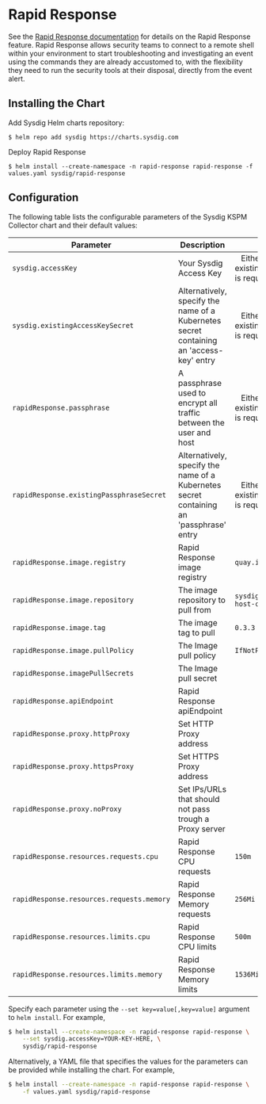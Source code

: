 # Rapid Response

See the [Rapid Response documentation](https://docs.sysdig.com/en/docs/sysdig-secure/investigate/rapid-response/) for details on the Rapid Response feature.
Rapid Response allows security teams to connect to a remote shell within your environment to start troubleshooting and investigating an event using the
commands they are already accustomed to, with the flexibility they need to run the security tools at their disposal, directly from the event alert.



## Installing the Chart

Add Sysdig Helm charts repository:

```
$ helm repo add sysdig https://charts.sysdig.com
```

Deploy Rapid Response

```
$ helm install --create-namespace -n rapid-response rapid-response -f values.yaml sysdig/rapid-response
```

## Configuration

The following table lists the configurable parameters of the Sysdig KSPM Collector chart and their default values:

| Parameter                                 | Description                                                                             | Default                                                       |
|-------------------------------------------|-----------------------------------------------------------------------------------------|---------------------------------------------------------------|
| `sysdig.accessKey`                        | Your Sysdig Access Key                                                                  | ` ` Either accessKey or existingAccessKeySecret is required   |
| `sysdig.existingAccessKeySecret`          | Alternatively, specify the name of a Kubernetes secret containing an 'access-key' entry | ` ` Either accessKey or existingAccessKeySecret is required   |
| `rapidResponse.passphrase`                | A passphrase used to encrypt all traffic between the user and host                      | ` ` Either passphrase or existingPassphraseSecret is required |
| `rapidResponse.existingPassphraseSecret`  | Alternatively, specify the name of a Kubernetes secret containing an 'passphrase' entry | ` ` Either passphrase or existingPassphraseSecret is required |
| `rapidResponse.image.registry`            | Rapid Response image registry                                                           | `quay.io`                                                     |
| `rapidResponse.image.repository`          | The image repository to pull from                                                       | `sysdig/rapid-response-host-component`                        |
| `rapidResponse.image.tag`                 | The image tag to pull                                                                   | `0.3.3`                                                       |
| `rapidResponse.image.pullPolicy`          | The Image pull policy                                                                   | `IfNotPresent`                                                |
| `rapidResponse.imagePullSecrets`          | The Image pull secret                                                                   | ` `                                                           |
| `rapidResponse.apiEndpoint`               | Rapid Response apiEndpoint                                                              | ` `                                                           |
| `rapidResponse.proxy.httpProxy`           | Set HTTP Proxy address                                                                  | ` `                                                           |
| `rapidResponse.proxy.httpsProxy`          | Set HTTPS Proxy address                                                                 | ` `                                                           |
| `rapidResponse.proxy.noProxy`             | Set IPs/URLs that should not pass trough a Proxy server                                 | ` `                                                           |
| `rapidResponse.resources.requests.cpu`    | Rapid Response CPU requests                                                             | `150m`                                                        |
| `rapidResponse.resources.requests.memory` | Rapid Response Memory requests                                                          | `256Mi`                                                       |
| `rapidResponse.resources.limits.cpu`      | Rapid Response CPU limits                                                               | `500m`                                                        |
| `rapidResponse.resources.limits.memory`   | Rapid Response Memory limits                                                            | `1536Mi`                                                      |


Specify each parameter using the `--set key=value[,key=value]` argument to `helm install`. For example,

```bash
$ helm install --create-namespace -n rapid-response rapid-response \
    --set sysdig.accessKey=YOUR-KEY-HERE, \
    sysdig/rapid-response
```

Alternatively, a YAML file that specifies the values for the parameters can be provided while installing the chart. For
example,

```bash
$ helm install --create-namespace -n rapid-response rapid-response \
    -f values.yaml sysdig/rapid-response
```